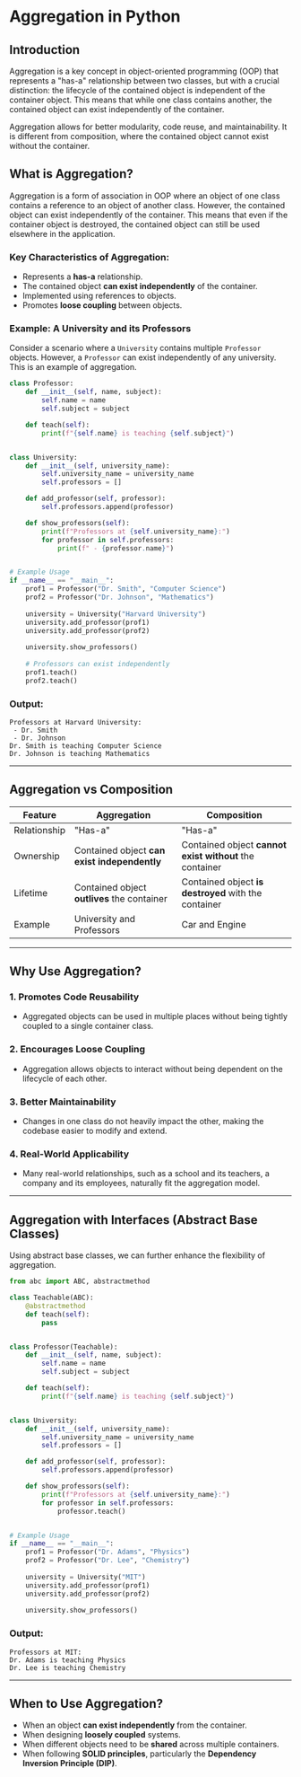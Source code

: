# Aggregation in Python

## Introduction

Aggregation is a key concept in object-oriented programming (OOP) that represents a "has-a" relationship between two classes, but with a crucial distinction: the lifecycle of the contained object is independent of the container object. This means that while one class contains another, the contained object can exist independently of the container.

Aggregation allows for better modularity, code reuse, and maintainability. It is different from composition, where the contained object cannot exist without the container.

## What is Aggregation?

Aggregation is a form of association in OOP where an object of one class contains a reference to an object of another class. However, the contained object can exist independently of the container. This means that even if the container object is destroyed, the contained object can still be used elsewhere in the application.

### Key Characteristics of Aggregation:
- Represents a **has-a** relationship.
- The contained object **can exist independently** of the container.
- Implemented using references to objects.
- Promotes **loose coupling** between objects.

### Example: A University and its Professors

Consider a scenario where a `University` contains multiple `Professor` objects. However, a `Professor` can exist independently of any university. This is an example of aggregation.

```python
class Professor:
    def __init__(self, name, subject):
        self.name = name
        self.subject = subject

    def teach(self):
        print(f"{self.name} is teaching {self.subject}")


class University:
    def __init__(self, university_name):
        self.university_name = university_name
        self.professors = []

    def add_professor(self, professor):
        self.professors.append(professor)

    def show_professors(self):
        print(f"Professors at {self.university_name}:")
        for professor in self.professors:
            print(f" - {professor.name}")


# Example Usage
if __name__ == "__main__":
    prof1 = Professor("Dr. Smith", "Computer Science")
    prof2 = Professor("Dr. Johnson", "Mathematics")
    
    university = University("Harvard University")
    university.add_professor(prof1)
    university.add_professor(prof2)
    
    university.show_professors()
    
    # Professors can exist independently
    prof1.teach()
    prof2.teach()
```

### Output:
```
Professors at Harvard University:
 - Dr. Smith
 - Dr. Johnson
Dr. Smith is teaching Computer Science
Dr. Johnson is teaching Mathematics
```

---

## Aggregation vs Composition

| Feature       | Aggregation | Composition |
|--------------|------------|-------------|
| Relationship | "Has-a"    | "Has-a"     |
| Ownership    | Contained object **can exist independently** | Contained object **cannot exist without** the container |
| Lifetime     | Contained object **outlives** the container | Contained object **is destroyed** with the container |
| Example      | University and Professors | Car and Engine |

---

## Why Use Aggregation?

### 1. **Promotes Code Reusability**
   - Aggregated objects can be used in multiple places without being tightly coupled to a single container class.

### 2. **Encourages Loose Coupling**
   - Aggregation allows objects to interact without being dependent on the lifecycle of each other.

### 3. **Better Maintainability**
   - Changes in one class do not heavily impact the other, making the codebase easier to modify and extend.

### 4. **Real-World Applicability**
   - Many real-world relationships, such as a school and its teachers, a company and its employees, naturally fit the aggregation model.

---

## Aggregation with Interfaces (Abstract Base Classes)

Using abstract base classes, we can further enhance the flexibility of aggregation.

```python
from abc import ABC, abstractmethod

class Teachable(ABC):
    @abstractmethod
    def teach(self):
        pass


class Professor(Teachable):
    def __init__(self, name, subject):
        self.name = name
        self.subject = subject

    def teach(self):
        print(f"{self.name} is teaching {self.subject}")


class University:
    def __init__(self, university_name):
        self.university_name = university_name
        self.professors = []

    def add_professor(self, professor):
        self.professors.append(professor)

    def show_professors(self):
        print(f"Professors at {self.university_name}:")
        for professor in self.professors:
            professor.teach()


# Example Usage
if __name__ == "__main__":
    prof1 = Professor("Dr. Adams", "Physics")
    prof2 = Professor("Dr. Lee", "Chemistry")
    
    university = University("MIT")
    university.add_professor(prof1)
    university.add_professor(prof2)
    
    university.show_professors()
```

### Output:
```
Professors at MIT:
Dr. Adams is teaching Physics
Dr. Lee is teaching Chemistry
```

---

## When to Use Aggregation?

- When an object **can exist independently** from the container.
- When designing **loosely coupled** systems.
- When different objects need to be **shared** across multiple containers.
- When following **SOLID principles**, particularly the **Dependency Inversion Principle (DIP)**.
